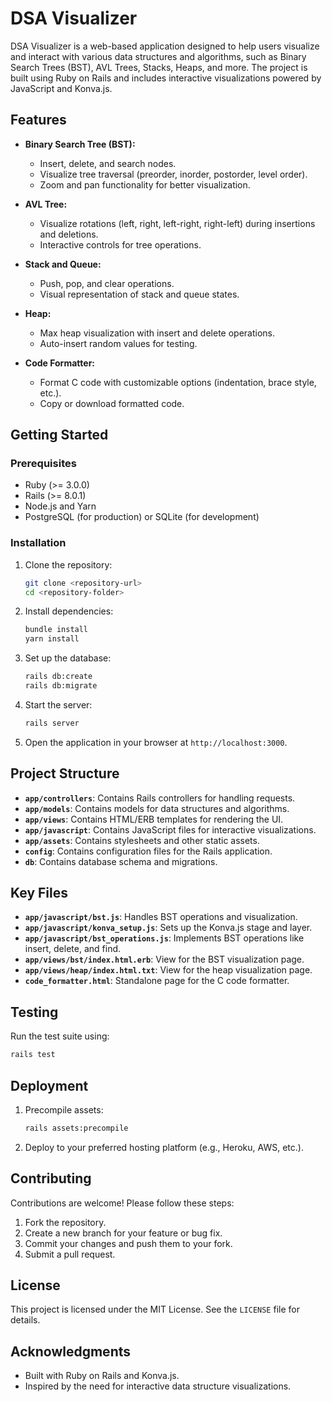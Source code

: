 # DSA Visualizer

DSA Visualizer is a web-based application designed to help users visualize and interact with various data structures and algorithms, such as Binary Search Trees (BST), AVL Trees, Stacks, Heaps, and more. The project is built using Ruby on Rails and includes interactive visualizations powered by JavaScript and Konva.js.

## Features

- **Binary Search Tree (BST):**
  - Insert, delete, and search nodes.
  - Visualize tree traversal (preorder, inorder, postorder, level order).
  - Zoom and pan functionality for better visualization.

- **AVL Tree:**
  - Visualize rotations (left, right, left-right, right-left) during insertions and deletions.
  - Interactive controls for tree operations.

- **Stack and Queue:**
  - Push, pop, and clear operations.
  - Visual representation of stack and queue states.

- **Heap:**
  - Max heap visualization with insert and delete operations.
  - Auto-insert random values for testing.

- **Code Formatter:**
  - Format C code with customizable options (indentation, brace style, etc.).
  - Copy or download formatted code.

## Getting Started

### Prerequisites

- Ruby (>= 3.0.0)
- Rails (>= 8.0.1)
- Node.js and Yarn
- PostgreSQL (for production) or SQLite (for development)

### Installation

1. Clone the repository:
   ```bash
   git clone <repository-url>
   cd <repository-folder>
   ```

2. Install dependencies:
   ```bash
   bundle install
   yarn install
   ```

3. Set up the database:
   ```bash
   rails db:create
   rails db:migrate
   ```

4. Start the server:
   ```bash
   rails server
   ```

5. Open the application in your browser at `http://localhost:3000`.

## Project Structure

- **`app/controllers`**: Contains Rails controllers for handling requests.
- **`app/models`**: Contains models for data structures and algorithms.
- **`app/views`**: Contains HTML/ERB templates for rendering the UI.
- **`app/javascript`**: Contains JavaScript files for interactive visualizations.
- **`app/assets`**: Contains stylesheets and other static assets.
- **`config`**: Contains configuration files for the Rails application.
- **`db`**: Contains database schema and migrations.

## Key Files

- **`app/javascript/bst.js`**: Handles BST operations and visualization.
- **`app/javascript/konva_setup.js`**: Sets up the Konva.js stage and layer.
- **`app/javascript/bst_operations.js`**: Implements BST operations like insert, delete, and find.
- **`app/views/bst/index.html.erb`**: View for the BST visualization page.
- **`app/views/heap/index.html.txt`**: View for the heap visualization page.
- **`code_formatter.html`**: Standalone page for the C code formatter.

## Testing

Run the test suite using:
```bash
rails test
```

## Deployment

1. Precompile assets:
   ```bash
   rails assets:precompile
   ```

2. Deploy to your preferred hosting platform (e.g., Heroku, AWS, etc.).

## Contributing

Contributions are welcome! Please follow these steps:

1. Fork the repository.
2. Create a new branch for your feature or bug fix.
3. Commit your changes and push them to your fork.
4. Submit a pull request.

## License

This project is licensed under the MIT License. See the `LICENSE` file for details.

## Acknowledgments

- Built with Ruby on Rails and Konva.js.
- Inspired by the need for interactive data structure visualizations.
